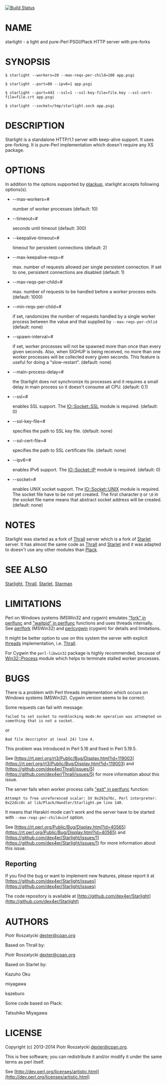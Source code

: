 [![Build Status](https://travis-ci.org/dex4er/Starlight.png?branch=master)](https://travis-ci.org/dex4er/Starlight)

# NAME

starlight - a light and pure-Perl PSGI/Plack HTTP server with pre-forks

# SYNOPSIS

    $ starlight --workers=20 --max-reqs-per-child=100 app.psgi

    $ starlight --port=80 --ipv6=1 app.psgi

    $ starlight --port=443 --ssl=1 --ssl-key-file=file.key --ssl-cert-file=file.crt app.psgi

    $ starlight --socket=/tmp/starlight.sock app.psgi

# DESCRIPTION

Starlight is a standalone HTTP/1.1 server with keep-alive support. It uses
pre-forking. It is pure-Perl implementation which doesn't require any XS
package.

# OPTIONS

In addition to the options supported by [plackup](https://metacpan.org/pod/plackup), starlight accepts following
options(s).

- \--max-workers=\#

    number of worker processes (default: 10)

- \--timeout=\#

    seconds until timeout (default: 300)

- \--keepalive-timeout=\#

    timeout for persistent connections (default: 2)

- \--max-keepalive-reqs=\#

    max. number of requests allowed per single persistent connection.  If set to
    one, persistent connections are disabled (default: 1)

- \--max-reqs-per-child=\#

    max. number of requests to be handled before a worker process exits (default:
    1000)

- \--min-reqs-per-child=\#

    if set, randomizes the number of requests handled by a single worker process
    between the value and that supplied by `--max-reqs-per-chlid` (default: none)

- \--spawn-interval=\#

    if set, worker processes will not be spawned more than once than every given
    seconds.  Also, when SIGHUP is being received, no more than one worker
    processes will be collected every given seconds.  This feature is useful for
    doing a "slow-restart". (default: none)

- \--main-process-delay=\#

    the Starlight does not synchronize its processes and it requires a small delay in
    main process so it doesn't consume all CPU. (default: 0.1)

- \--ssl=\#

    enables SSL support. The [IO::Socket::SSL](https://metacpan.org/pod/IO::Socket::SSL) module is required. (default: 0)

- \--ssl-key-file=\#

    specifies the path to SSL key file. (default: none)

- \--ssl-cert-file=\#

    specifies the path to SSL certificate file. (default: none)

- \--ipv6=\#

    enables IPv6 support. The [IO::Socket::IP](https://metacpan.org/pod/IO::Socket::IP) module is required. (default: 0)

- \--socket=\#

    enables UNIX socket support. The [IO::Socket::UNIX](https://metacpan.org/pod/IO::Socket::UNIX) module is required. The
    socket file have to be not yet created. The first character `@` or `\0` in
    the socket file name means that abstract socket address will be created.
    (default: none)

# NOTES

Starlight was started as a fork of [Thrall](https://metacpan.org/pod/Thrall) server which is a fork of
[Starlet](https://metacpan.org/pod/Starlet) server. It has almost the same code as [Thrall](https://metacpan.org/pod/Thrall) and [Starlet](https://metacpan.org/pod/Starlet) and
it was adapted to doesn't use any other modules than [Plack](https://metacpan.org/pod/Plack).

# SEE ALSO

[Starlight](https://metacpan.org/pod/Starlight),
[Thrall](https://metacpan.org/pod/Thrall),
[Starlet](https://metacpan.org/pod/Starlet),
[Starman](https://metacpan.org/pod/Starman)

# LIMITATIONS

Perl on Windows systems (MSWin32 and cygwin) emulates ["fork" in perlfunc](https://metacpan.org/pod/perlfunc#fork) and
["waitpid" in perlfunc](https://metacpan.org/pod/perlfunc#waitpid) functions and uses threads internally. See [perlfork](https://metacpan.org/pod/perlfork)
(MSWin32) and [perlcygwin](https://metacpan.org/pod/perlcygwin) (cygwin) for details and limitations.

It might be better option to use on this system the server with explicit
[threads](https://metacpan.org/pod/threads) implementation, i.e. [Thrall](https://metacpan.org/pod/Thrall).

For Cygwin the `perl-libwin32` package is highly recommended, because of
[Win32::Process](https://metacpan.org/pod/Win32::Process) module which helps to terminate stalled worker processes.

# BUGS

There is a problem with Perl threads implementation which occurs on Windows
systems (MSWin32). Cygwin version seems to be correct.

Some requests can fail with message:

    failed to set socket to nonblocking mode:An operation was attempted on
    something that is not a socket.

or

    Bad file descriptor at (eval 24) line 4.

This problem was introduced in Perl 5.16 and fixed in Perl 5.19.5.

See [https://rt.perl.org/rt3/Public/Bug/Display.html?id=119003](https://rt.perl.org/rt3/Public/Bug/Display.html?id=119003) and
[https://github.com/dex4er/Thrall/issues/5](https://github.com/dex4er/Thrall/issues/5) for more information about this
issue.

The server fails when worker process calls ["exit" in perlfunc](https://metacpan.org/pod/perlfunc#exit) function:

    Attempt to free unreferenced scalar: SV 0x293a76c, Perl interpreter:
    0x22dcc0c at lib/Plack/Handler/Starlight.pm line 140.

It means that Harakiri mode can't work and the server have to be started with
`--max-reqs-per-child=inf` option.

See [https://rt.perl.org/Public/Bug/Display.html?id=40565](https://rt.perl.org/Public/Bug/Display.html?id=40565) and
[https://github.com/dex4er/Starlight/issues/1](https://github.com/dex4er/Starlight/issues/1) for more information about this
issue.

## Reporting

If you find the bug or want to implement new features, please report it at
[https://github.com/dex4er/Starlight/issues](https://github.com/dex4er/Starlight/issues)

The code repository is available at
[http://github.com/dex4er/Starlight](http://github.com/dex4er/Starlight)

# AUTHORS

Piotr Roszatycki <dexter@cpan.org>

Based on Thrall by:

Piotr Roszatycki <dexter@cpan.org>

Based on Starlet by:

Kazuho Oku

miyagawa

kazeburo

Some code based on Plack:

Tatsuhiko Miyagawa

# LICENSE

Copyright (c) 2013-2014 Piotr Roszatycki <dexter@cpan.org>.

This is free software; you can redistribute it and/or modify it under
the same terms as perl itself.

See [http://dev.perl.org/licenses/artistic.html](http://dev.perl.org/licenses/artistic.html)

